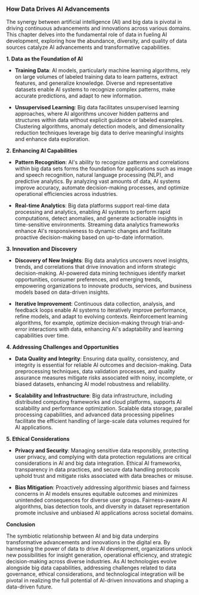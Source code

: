 ### How Data Drives AI Advancements

The synergy between artificial intelligence (AI) and big data is pivotal in driving continuous advancements and innovations across various domains. This chapter delves into the fundamental role of data in fueling AI development, exploring how the abundance, diversity, and quality of data sources catalyze AI advancements and transformative capabilities.

**1. Data as the Foundation of AI**

- **Training Data**: AI models, particularly machine learning algorithms, rely on large volumes of labeled training data to learn patterns, extract features, and generalize knowledge. Diverse and representative datasets enable AI systems to recognize complex patterns, make accurate predictions, and adapt to new information.
    
- **Unsupervised Learning**: Big data facilitates unsupervised learning approaches, where AI algorithms uncover hidden patterns and structures within data without explicit guidance or labeled examples. Clustering algorithms, anomaly detection models, and dimensionality reduction techniques leverage big data to derive meaningful insights and enhance data exploration.
    

**2. Enhancing AI Capabilities**

- **Pattern Recognition**: AI's ability to recognize patterns and correlations within big data sets forms the foundation for applications such as image and speech recognition, natural language processing (NLP), and predictive analytics. By analyzing vast amounts of data, AI systems improve accuracy, automate decision-making processes, and optimize operational efficiencies across industries.
    
- **Real-time Analytics**: Big data platforms support real-time data processing and analytics, enabling AI systems to perform rapid computations, detect anomalies, and generate actionable insights in time-sensitive environments. Streaming data analytics frameworks enhance AI's responsiveness to dynamic changes and facilitate proactive decision-making based on up-to-date information.
    

**3. Innovation and Discovery**

- **Discovery of New Insights**: Big data analytics uncovers novel insights, trends, and correlations that drive innovation and inform strategic decision-making. AI-powered data mining techniques identify market opportunities, consumer preferences, and emerging trends, empowering organizations to innovate products, services, and business models based on data-driven insights.
    
- **Iterative Improvement**: Continuous data collection, analysis, and feedback loops enable AI systems to iteratively improve performance, refine models, and adapt to evolving contexts. Reinforcement learning algorithms, for example, optimize decision-making through trial-and-error interactions with data, enhancing AI's adaptability and learning capabilities over time.
    

**4. Addressing Challenges and Opportunities**

- **Data Quality and Integrity**: Ensuring data quality, consistency, and integrity is essential for reliable AI outcomes and decision-making. Data preprocessing techniques, data validation processes, and quality assurance measures mitigate risks associated with noisy, incomplete, or biased datasets, enhancing AI model robustness and reliability.
    
- **Scalability and Infrastructure**: Big data infrastructure, including distributed computing frameworks and cloud platforms, supports AI scalability and performance optimization. Scalable data storage, parallel processing capabilities, and advanced data processing pipelines facilitate the efficient handling of large-scale data volumes required for AI applications.
    

**5. Ethical Considerations**

- **Privacy and Security**: Managing sensitive data responsibly, protecting user privacy, and complying with data protection regulations are critical considerations in AI and big data integration. Ethical AI frameworks, transparency in data practices, and secure data handling protocols uphold trust and mitigate risks associated with data breaches or misuse.
    
- **Bias Mitigation**: Proactively addressing algorithmic biases and fairness concerns in AI models ensures equitable outcomes and minimizes unintended consequences for diverse user groups. Fairness-aware AI algorithms, bias detection tools, and diversity in dataset representation promote inclusive and unbiased AI applications across societal domains.
    

**Conclusion**

The symbiotic relationship between AI and big data underpins transformative advancements and innovations in the digital era. By harnessing the power of data to drive AI development, organizations unlock new possibilities for insight generation, operational efficiency, and strategic decision-making across diverse industries. As AI technologies evolve alongside big data capabilities, addressing challenges related to data governance, ethical considerations, and technological integration will be pivotal in realizing the full potential of AI-driven innovations and shaping a data-driven future.